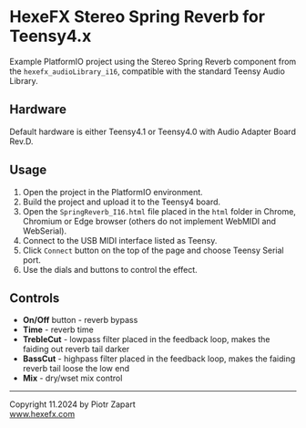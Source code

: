 # HexeFX Stereo Spring Reverb for Teensy4.x  
Example PlatformIO project using the Stereo Spring Reverb component from the `hexefx_audioLibrary_i16`, compatible with the standard Teensy Audio Library.  
## Hardware  
Default hardware is either Teensy4.1 or Teensy4.0 with Audio Adapter Board Rev.D.
## Usage  
1. Open the project in the PlatformIO environment.
2. Build the project and upload it to the Teensy4 board.
3. Open the `SpringReverb_I16.html` file placed in the `html` folder in Chrome, Chromium or Edge browser (others do not implement WebMIDI and WebSerial).
4. Connect to the USB MIDI interface listed as Teensy.  
5. Click `Connect` button on the top of the page and choose Teensy Serial port.
6. Use the dials and buttons to control the effect.  
 
## Controls  
* **On/Off** button - reverb bypass  
* **Time** - reverb time  
* **TrebleCut** - lowpass filter placed in the feedback loop, makes the faiding out reverb tail darker  
* **BassCut** - highpass filter placed in the feedback loop, makes the faiding reverb tail loose the low end
* **Mix** - dry/wset mix control  
___
Copyright 11.2024 by Piotr Zapart  
www.hexefx.com  
